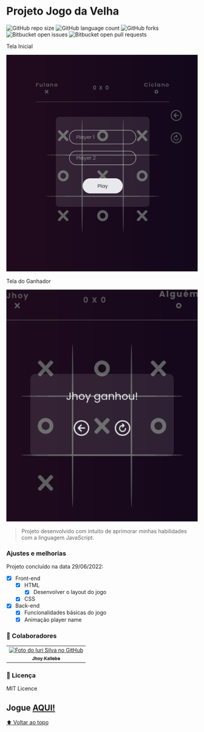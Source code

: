 # Projeto Jogo da Velha

![GitHub repo size](https://img.shields.io/github/repo-size/Jhoy-Kallebe/Jogo_da_Velha?style=for-the-badge)
![GitHub language count](https://img.shields.io/github/languages/count/Jhoy-Kallebe/Jogo_da_Velha?style=for-the-badge)
![GitHub forks](https://img.shields.io/github/forks/Jhoy-Kallebe/Jogo_da_Velha?style=for-the-badge)
![Bitbucket open issues](https://img.shields.io/bitbucket/issues/Jhoy-Kallebe/Jogo_da_Velha?style=for-the-badge)
![Bitbucket open pull requests](https://img.shields.io/bitbucket/pr-raw/Jhoy-Kallebe/Jogo_da_Velha?style=for-the-badge)

<p>Tela Inicial</p>
<img src="play-game.png" width="600px;" alt="imagem tela inicial">
<p>Tela do Ganhador</p>
<img src="game-win.png" width="600px;" alt="imagem tela ganhador">

> Projeto desenvolvido com intuito de aprimorar minhas habilidades com a linguagem JavaScript.
### Ajustes e melhorias
Projeto concluído na data 29/06/2022:

- [x] Front-end
  - [x] HTML
    - [x] Desenvolver o layout do jogo
  - [x] CSS
- [x] Back-end
  - [x] Funcionalidades básicas do jogo
  - [x] Animação player name

### 🤝 Colaboradores

<table>
  <tr>
    <td align="center">
      <a href="https://github.com/Jhoy-Kallebe">
        <img src="https://avatars.githubusercontent.com/u/98123726?v=4" width="100px;" alt="Foto do Iuri Silva no GitHub"/><br>
        <sub>
          <b>Jhoy Kallebe</b>
        </sub>
      </a>
    </td>
  </tr>
</table>

### 📝 Licença

MIT Licence

## Jogue <a href="https://jhoy-kallebe.github.io/Jogo_da_Velha/app/src/">AQUI!</a>

[⬆ Voltar ao topo](#projeto-jogo-da-velha)<br>
